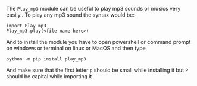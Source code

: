 The ```Play_mp3``` module can be useful to play mp3 sounds or musics very easily..
To play any mp3 sound the syntax would be:-

```
import Play_mp3
Play_mp3.play(<file name here>)
```

And to install the module you have to open powershell or command prompt on windows or terminal on linux or MacOS and then type 
```
python -m pip install play_mp3
```
And make sure that the first letter ```p``` should be small while installing it but ```P``` should be capital while importing it

